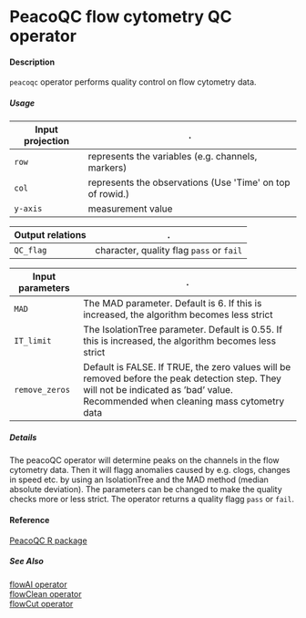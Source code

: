 # PeacoQC flow cytometry QC operator

#### Description

`peacoqc` operator performs quality control on flow cytometry data.

##### Usage

Input projection|.
---|---
`row`   | represents the variables (e.g. channels, markers)
`col`   | represents the observations (Use 'Time' on top of rowid.) 
`y-axis`| measurement value


Output relations|.
---|---
`QC_flag`       | character, quality flag `pass` or `fail`

Input parameters|.
---|---
`MAD`         | The MAD parameter. Default is 6. If this is increased, the algorithm becomes less strict
`IT_limit`         | The IsolationTree parameter. Default is 0.55. If this is increased, the algorithm becomes less strict
`remove_zeros`     | Default is FALSE. If TRUE, the zero values will be removed before the peak detection step. They will not be indicated as ’bad’ value. Recommended when cleaning mass cytometry data

##### Details
The peacoQC operator will determine peaks on the channels in the flow cytometry data. 
Then it will flagg anomalies caused by e.g. clogs, changes in speed etc. by using an IsolationTree and the MAD method (median absolute deviation). The parameters can be changed to make the quality checks more or less strict.
The operator returns a quality flagg `pass` or `fail`. 


#### Reference

[PeacoQC R package]((http://www.bioconductor.org/packages/release/bioc/html/PeacoQC.html))

##### See Also

[flowAI operator](https://github.com/tercen/flowai_operator)\
[flowClean operator](https://github.com/tercen/flowclean_operator)\
[flowCut operator](https://github.com/tercen/flowcut_operator)
